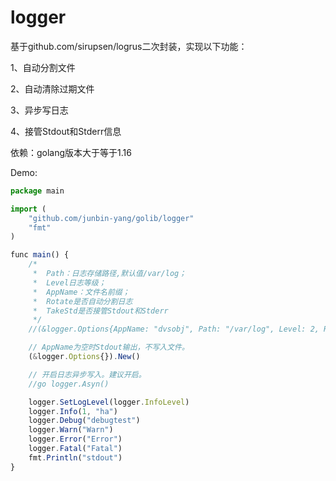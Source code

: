 # logger

基于github.com/sirupsen/logrus二次封装，实现以下功能：

1、自动分割文件

2、自动清除过期文件

3、异步写日志

4、接管Stdout和Stderr信息

依赖：golang版本大于等于1.16

Demo:

```javascript
package main

import (
	"github.com/junbin-yang/golib/logger"
    "fmt"
)

func main() {
	/*
     *	Path：日志存储路径,默认值/var/log；
     *  Level日志等级；
     *  AppName：文件名前缀；
     *  Rotate是否自动分割日志
     *  TakeStd是否接管Stdout和Stderr
     */
	//(&logger.Options{AppName: "dvsobj", Path: "/var/log", Level: 2, Rotate: true, KeepDays: 7, TakeStd: true}).New()

	// AppName为空时Stdout输出，不写入文件。
	(&logger.Options{}).New()

	// 开启日志异步写入。建议开启。
	//go logger.Asyn()	

	logger.SetLogLevel(logger.InfoLevel)
	logger.Info(1, "ha")
	logger.Debug("debugtest")
	logger.Warn("Warn")
	logger.Error("Error")
	logger.Fatal("Fatal")
	fmt.Println("stdout")
}

```

